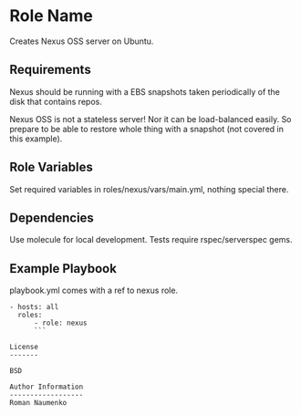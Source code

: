 Role Name
=========

Creates Nexus OSS server on Ubuntu.

Requirements
------------

Nexus should be running with a EBS snapshots taken periodically of the disk that contains repos.

Nexus OSS is not a stateless server! Nor it can be load-balanced easily. So prepare to be able to restore whole thing with a snapshot (not covered in this example).

Role Variables
--------------

Set required variables in roles/nexus/vars/main.yml, nothing special there.

Dependencies
------------

Use molecule for local development. Tests require rspec/serverspec gems. 

Example Playbook
----------------

playbook.yml comes with a ref to nexus role.

```
- hosts: all
  roles:
      - role: nexus
      ```

License
-------

BSD

Author Information
------------------
Roman Naumenko
